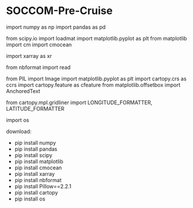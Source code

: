# SOCCOM-Pre-Cruise

import numpy as np
import pandas as pd

from scipy.io import loadmat
import matplotlib.pyplot as plt
from matplotlib import cm
import cmocean

import xarray as xr

from nbformat import read

from PIL import Image
import matplotlib.pyplot as plt
import cartopy.crs as ccrs
import cartopy.feature as cfeature
from matplotlib.offsetbox import AnchoredText

from cartopy.mpl.gridliner import LONGITUDE_FORMATTER, LATITUDE_FORMATTER

import os

download:
* pip install numpy
* pip install pandas
* pip install scipy
* pip install matplotlib
* pip install cmocean
* pip install xarray
* pip install nbformat
* pip install Pillow==2.2.1
* pip install cartopy
* pip install os
